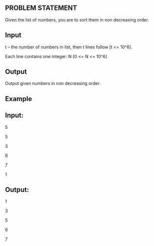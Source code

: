 ## PROBLEM STATEMENT

Given the list of numbers, you are to sort them in non decreasing order.

## Input

t – the number of numbers in list, then t lines follow [t <= 10^6]. 

Each line contains one integer: N [0 <= N <= 10^6]

## Output

Output given numbers in non decreasing order.

## Example

## Input:

5

5

3

6

7

1

## Output:

1

3

5

6

7
